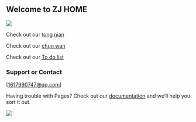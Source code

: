 ## Welcome to ZJ HOME

<img src="https://p.pstatp.com/origin/137ca000203fb5567a42c"/>

Check out our [tong nian](https://img.rruu.net/image/6020c058defac) 

Check out our [chun wan](https://p.pstatp.com/origin/138d00001ed5b42e9ecf3) 

Check out our [To do list](https://p.pstatp.com/origin/138980001ccc8aac671e4) 

### Support or Contact

[1617990747@qq.com]

Having trouble with Pages? Check out our [documentation](http://wpa.qq.com/msgrd?v=3&uin=1617990747&site=qq&menu=yes)  and we’ll help you sort it out.

<img src="https://p.pstatp.com/origin/1381000020166dacee0ef"/>
